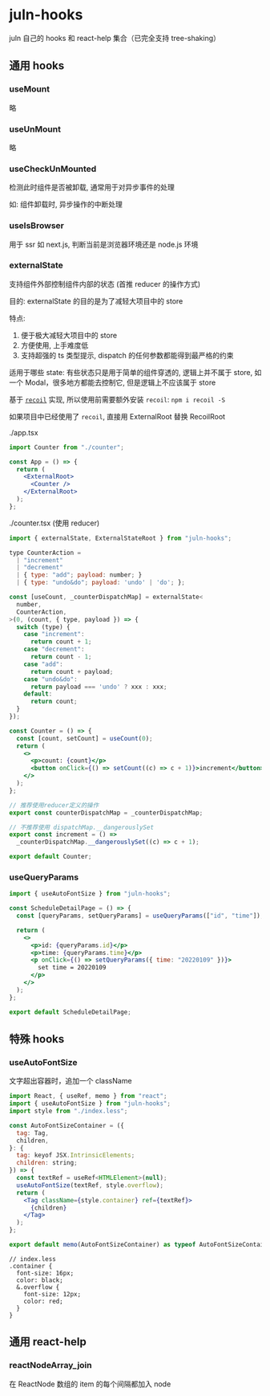 # juln-hooks

juln 自己的 hooks 和 react-help 集合（已完全支持 tree-shaking）

## 通用 hooks

### useMount

略

### useUnMount

略

### useCheckUnMounted

检测此时组件是否被卸载, 通常用于对异步事件的处理

如: 组件卸载时, 异步操作的中断处理

### useIsBrowser

用于 ssr 如 next.js, 判断当前是浏览器环境还是 node.js 环境

### externalState

支持组件外部控制组件内部的状态 (首推 reducer 的操作方式)

目的: externalState 的目的是为了减轻大项目中的 store

特点:

1. 便于极大减轻大项目中的 store
2. 方便使用, 上手难度低
3. 支持超强的 ts 类型提示, dispatch 的任何参数都能得到最严格的约束

适用于哪些 state: 有些状态只是用于简单的组件穿透的, 逻辑上并不属于 store, 如一个 Modal，很多地方都能去控制它, 但是逻辑上不应该属于 store

基于 [`recoil`](https://www.npmjs.com/package/recoil) 实现, 所以使用前需要额外安装 `recoil`: `npm i recoil -S`

如果项目中已经使用了 `recoil`, 直接用 ExternalRoot 替换 RecoilRoot

./app.tsx

```jsx
import Counter from "./counter";

const App = () => {
  return (
    <ExternalRoot>
      <Counter />
    </ExternalRoot>
  );
};
```

./counter.tsx (使用 reducer)

```jsx
import { externalState, ExternalStateRoot } from "juln-hooks";

type CounterAction =
  | "increment"
  | "decrement"
  | { type: "add"; payload: number; }
  | { type: "undo&do"; payload: 'undo' | 'do'; };

const [useCount, _counterDispatchMap] = externalState<
  number,
  CounterAction,
>(0, (count, { type, payload }) => {
  switch (type) {
    case "increment":
      return count + 1;
    case "decrement":
      return count - 1;
    case "add":
      return count + payload;
    case "undo&do":
      return payload === 'undo' ? xxx : xxx;
    default:
      return count;
  }
});

const Counter = () => {
  const [count, setCount] = useCount(0);
  return (
    <>
      <p>count: {count}</p>
      <button onClick={() => setCount((c) => c + 1)}>increment</button>
    </>
  );
};

// 推荐使用reducer定义的操作
export const counterDispatchMap = _counterDispatchMap;

// 不推荐使用 dispatchMap.__dangerouslySet
export const increment = () =>
  _counterDispatchMap.__dangerouslySet((c) => c + 1);

export default Counter;
```

### useQueryParams

```jsx
import { useAutoFontSize } from "juln-hooks";

const ScheduleDetailPage = () => {
  const [queryParams, setQueryParams] = useQueryParams(["id", "time"]);

  return (
    <>
      <p>id: {queryParams.id}</p>
      <p>time: {queryParams.time}</p>
      <p onClick={() => setQueryParams({ time: "20220109" })}>
        set time = 20220109
      </p>
    </>
  );
};

export default ScheduleDetailPage;
```

## 特殊 hooks

### useAutoFontSize

文字超出容器时，追加一个 className

```jsx
import React, { useRef, memo } from "react";
import { useAutoFontSize } from "juln-hooks";
import style from "./index.less";

const AutoFontSizeContainer = ({
  tag: Tag,
  children,
}: {
  tag: keyof JSX.IntrinsicElements;
  children: string;
}) => {
  const textRef = useRef<HTMLElement>(null);
  useAutoFontSize(textRef, style.overflow);
  return (
    <Tag className={style.container} ref={textRef}>
      {children}
    </Tag>
  );
};

export default memo(AutoFontSizeContainer) as typeof AutoFontSizeContainer;
```

```less
// index.less
.container {
  font-size: 16px;
  color: black;
  &.overflow {
    font-size: 12px;
    color: red;
  }
}
```

## 通用 react-help

### reactNodeArray_join

在 ReactNode 数组的 item 的每个间隔都加入 node
